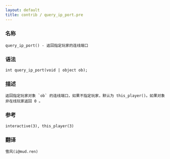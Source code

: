 ```yaml
---
layout: default
title: contrib / query_ip_port.pre
---
```


### 名称

    query_ip_port() - 返回指定玩家的连线端口

### 语法

    int query_ip_port(void | object ob);

### 描述

    返回指定玩家对象 `ob` 的连线端口，如果不指定玩家，默认为 this_player()。如果对象非在线玩家返回 0 。

### 参考

    interactive(3), this_player(3)

### 翻译 ###

    雪风(i@mud.ren)
